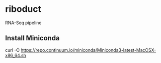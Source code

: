 # riboduct
RNA-Seq pipeline

## Install Miniconda
curl -O
https://repo.continuum.io/miniconda/Miniconda3-latest-MacOSX-x86_64.sh
